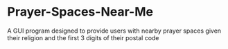 # Prayer-Spaces-Near-Me
A GUI program designed to provide users with nearby prayer spaces given their religion and the first 3 digits of their postal code
